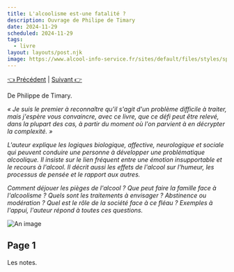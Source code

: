 ```yaml
---
title: L'alcoolisme est-une fatalité ?
description: Ouvrage de Philipe de Timary
date: 2024-11-29
scheduled: 2024-11-29
tags:
  - livre
layout: layouts/post.njk
image: https://www.alcool-info-service.fr/sites/default/files/styles/spf_node_ressource/public/a-lire-a-voir/L-alcoolisme-est-il-une-fatalite_10.jpg?itok=TEncdju5
---
```

<a href="{{ '/posts/001/' | url }}">👈 Précédent</a> | <a href="{{ '/posts/003/' | url }}">Suivant 👉</a>

De Philippe de Timary.

_« Je suis le premier à reconnaître qu'il s'agit d'un problème difficile à traiter, mais j'espère vous convaincre, avec ce livre, que ce défi peut être relevé, dans la plupart des cas, à partir du moment où l'on parvient à en décrypter la complexité. »_

_L'auteur explique les logiques biologique, affective, neurologique et sociale qui peuvent conduire une personne à développer une problématique alcoolique. Il insiste sur le lien fréquent entre une émotion insupportable et le recours à l'alcool. Il décrit aussi les effets de l'alcool sur l'humeur, les processus de pensée et le rapport aux autres._

_Comment déjouer les pièges de l'alcool ? Que peut faire la famille face à l'alcoolisme ? Quels sont les traitements à envisager ? Abstinence ou modération ? Quel est le rôle de la société face à ce fléau ? Exemples à l'appui, l'auteur répond à toutes ces questions._

![An image](https://www.alcool-info-service.fr/sites/default/files/styles/spf_node_ressource/public/a-lire-a-voir/L-alcoolisme-est-il-une-fatalite_10.jpg?itok=TEncdju5)

## Page 1

Les notes.

